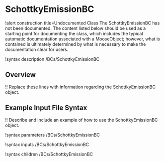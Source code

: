 # SchottkyEmissionBC

!alert construction title=Undocumented Class
The SchottkyEmissionBC has not been documented. The content listed below should be used as a starting point for
documenting the class, which includes the typical automatic documentation associated with a
MooseObject; however, what is contained is ultimately determined by what is necessary to make the
documentation clear for users.

!syntax description /BCs/SchottkyEmissionBC

## Overview

!! Replace these lines with information regarding the SchottkyEmissionBC object.

## Example Input File Syntax

!! Describe and include an example of how to use the SchottkyEmissionBC object.

!syntax parameters /BCs/SchottkyEmissionBC

!syntax inputs /BCs/SchottkyEmissionBC

!syntax children /BCs/SchottkyEmissionBC
